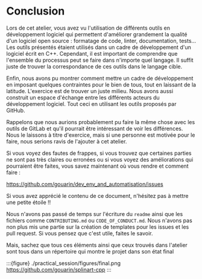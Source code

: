 # Conclusion

Lors de cet atelier, vous avez vu l'utilisation de différents outils en développement logiciel qui permettent d'améliorer grandement la qualité d'un logiciel open source : formatage de code, linter, documentation, tests... Les outils présentés étaient utilisés dans un cadre de développement d'un logiciel écrit en C++. Cependant, il est important de comprendre que l'ensemble du processus peut se faire dans n'importe quel langage. Il suffit juste de trouver la correspondance de ces outils dans le langage cible.

Enfin, nous avons pu montrer comment mettre un cadre de développement en imposant quelques contraintes pour le bien de tous, tout en laissant de la latitude. L'exercice est de trouver un juste milieu. Nous avons aussi construit un espace d'échange entre les différents acteurs du développement logiciel. Tout ceci en utilisant les outils proposés par GitHub.

Rappelons que nous aurions probablement pu faire la même chose avec les outils de GitLab et qu'il pourrait être intéressant de voir les différences. Nous le laissons à titre d'exercice, mais si une personne est motivée pour le faire, nous serions ravis de l'ajouter à cet atelier.

Si vous voyez des fautes de frappes, si vous trouvez que certaines parties ne sont pas très claires ou erronées ou si vous voyez des améliorations qui pourraient être faites, vous savez maintenant où vous rendre et comment faire :

https://github.com/gouarin/dev_env_and_automatisation/issues

Si vous avez apprécié le contenu de ce document, n'hésitez pas à mettre une petite étoile !!

Nous n'avons pas passé de temps sur l'écriture du `readme` ainsi que les fichiers comme `CONTRIBUTING.md` ou `CODE_OF_CONDUCT.md`. Nous n'avons pas non plus mis une partie sur la création de templates pour les issues et les pull request. Si vous pensez que c'est utile, faites le savoir.

Mais, sachez que tous ces éléments ainsi que ceux trouvés dans l'atelier sont tous dans un répertoire qui montre le projet dans son état final

:::{figure} ./practical_session/figures/final.png
https://github.com/gouarin/splinart-cpp
:::
